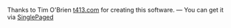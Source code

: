 

Thanks to Tim O'Brien [t413.com](http://t413.com/) for creating this software.
&mdash;
You can get it via [SinglePaged](https://github.com/t413/SinglePaged)
